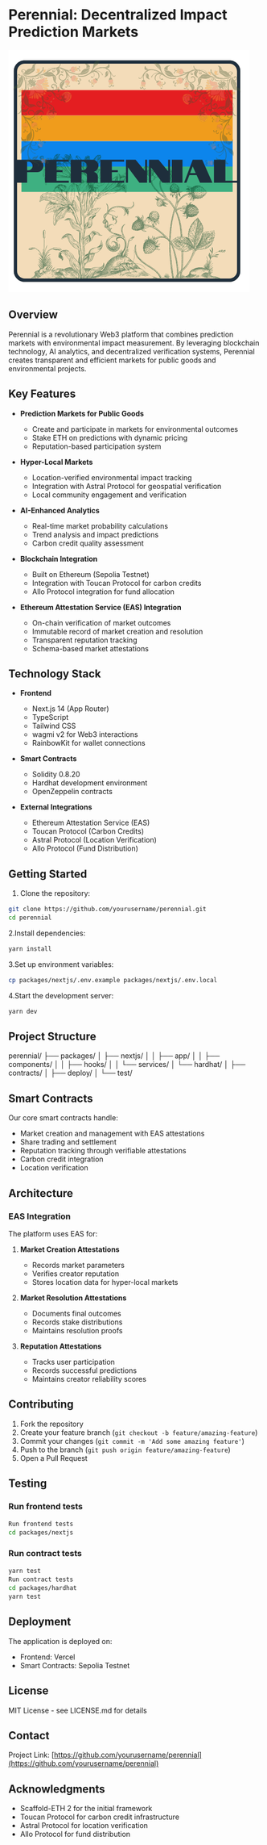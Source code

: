 # Perennial: Decentralized Impact Prediction Markets

![Perennial Logo](https://github.com/Epistetechnician/perennial/blob/main/packages/nextjs/public/favicon.png?raw=true)

## Overview

Perennial is a revolutionary Web3 platform that combines prediction markets with environmental impact measurement. By leveraging blockchain technology, AI analytics, and decentralized verification systems, Perennial creates transparent and efficient markets for public goods and environmental projects.

## Key Features

- **Prediction Markets for Public Goods**
  - Create and participate in markets for environmental outcomes
  - Stake ETH on predictions with dynamic pricing
  - Reputation-based participation system

- **Hyper-Local Markets**
  - Location-verified environmental impact tracking
  - Integration with Astral Protocol for geospatial verification
  - Local community engagement and verification

- **AI-Enhanced Analytics**
  - Real-time market probability calculations
  - Trend analysis and impact predictions
  - Carbon credit quality assessment

- **Blockchain Integration**
  - Built on Ethereum (Sepolia Testnet)
  - Integration with Toucan Protocol for carbon credits
  - Allo Protocol integration for fund allocation

- **Ethereum Attestation Service (EAS) Integration**
  - On-chain verification of market outcomes
  - Immutable record of market creation and resolution
  - Transparent reputation tracking
  - Schema-based market attestations

## Technology Stack

- **Frontend**
  - Next.js 14 (App Router)
  - TypeScript
  - Tailwind CSS
  - wagmi v2 for Web3 interactions
  - RainbowKit for wallet connections

- **Smart Contracts**
  - Solidity 0.8.20
  - Hardhat development environment
  - OpenZeppelin contracts

- **External Integrations**
  - Ethereum Attestation Service (EAS)
  - Toucan Protocol (Carbon Credits)
  - Astral Protocol (Location Verification)
  - Allo Protocol (Fund Distribution)

## Getting Started

1. Clone the repository:

```bash
git clone https://github.com/yourusername/perennial.git
cd perennial
```

2.Install dependencies:

```bash
yarn install
```

3.Set up environment variables:

```bash
cp packages/nextjs/.env.example packages/nextjs/.env.local
```

4.Start the development server:

```bash
yarn dev
```

## Project Structure

perennial/
├── packages/
│ ├── nextjs/
│ │ ├── app/
│ │ ├── components/
│ │ ├── hooks/
│ │ └── services/
│ └── hardhat/
│ ├── contracts/
│ ├── deploy/
│ └── test/

## Smart Contracts

Our core smart contracts handle:

- Market creation and management with EAS attestations
- Share trading and settlement
- Reputation tracking through verifiable attestations
- Carbon credit integration
- Location verification

## Architecture

### EAS Integration
The platform uses EAS for:
1. **Market Creation Attestations**
   - Records market parameters
   - Verifies creator reputation
   - Stores location data for hyper-local markets

2. **Market Resolution Attestations**
   - Documents final outcomes
   - Records stake distributions
   - Maintains resolution proofs

3. **Reputation Attestations**
   - Tracks user participation
   - Records successful predictions
   - Maintains creator reliability scores

## Contributing

1. Fork the repository
2. Create your feature branch (`git checkout -b feature/amazing-feature`)
3. Commit your changes (`git commit -m 'Add some amazing feature'`)
4. Push to the branch (`git push origin feature/amazing-feature`)
5. Open a Pull Request

## Testing

### Run frontend tests

```bash
Run frontend tests
cd packages/nextjs
```

### Run contract tests

```bash
yarn test
Run contract tests
cd packages/hardhat
yarn test
```

## Deployment

The application is deployed on:

- Frontend: Vercel
- Smart Contracts: Sepolia Testnet

## License

MIT License - see LICENSE.md for details

## Contact

Project Link: [https://github.com/yourusername/perennial](https://github.com/yourusername/perennial)

## Acknowledgments

- Scaffold-ETH 2 for the initial framework
- Toucan Protocol for carbon credit infrastructure
- Astral Protocol for location verification
- Allo Protocol for fund distribution
